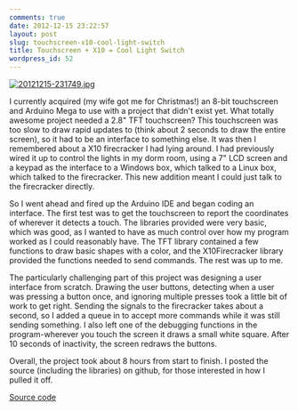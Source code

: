 ```yaml
---
comments: true
date: 2012-12-15 23:22:57
layout: post
slug: touchscreen-x10-cool-light-switch
title: Touchscreen + X10 = Cool Light Switch
wordpress_id: 52
---
```


[![20121215-231749.jpg](http://dustinsoftware.files.wordpress.com/2012/12/20121215-231749.jpg)](http://dustinsoftware.files.wordpress.com/2012/12/20121215-231749.jpg)

I currently acquired (my wife got me for Christmas!) an 8-bit touchscreen and Arduino Mega to use with a project that didn't exist yet. What totally awesome project needed a 2.8" TFT touchscreen? This touchscreen was too slow to draw rapid updates to (think about 2 seconds to draw the entire screen), so it had to be an interface to something else. It was then I remembered about a X10 firecracker I had lying around. I had previously wired it up to control the lights in my dorm room, using a 7" LCD screen and a keypad as the interface to a Windows box, which talked to a Linux box, which talked to the firecracker. This new addition meant I could just talk to the firecracker directly.

<!-- more -->

So I went ahead and fired up the Arduino IDE and began coding an interface. The first test was to get the touchscreen to report the coordinates of wherever it detects a touch. The libraries provided were very basic, which was good, as I wanted to have as much control over how my program worked as I could reasonably have. The TFT library contained a few functions to draw basic shapes with a color, and the X10Firecracker library provided the functions needed to send commands. The rest was up to me.

The particularly challenging part of this project was designing a user interface from scratch. Drawing the user buttons, detecting when a user was pressing a button once, and ignoring multiple presses took a little bit of work to get right. Sending the signals to the firecracker takes about a second, so I added a queue in to accept more commands while it was still sending something. I also left one of the debugging functions in the program-wherever you touch the screen it draws a small white square. After 10 seconds of inactivity, the screen redraws the buttons.

Overall, the project took about 8 hours from start to finish. I posted the source (including the libraries) on github, for those interested in how I pulled it off.

[Source code](https://github.com/dustinsoftware/Arduino/tree/master/x10_touchscreen)
